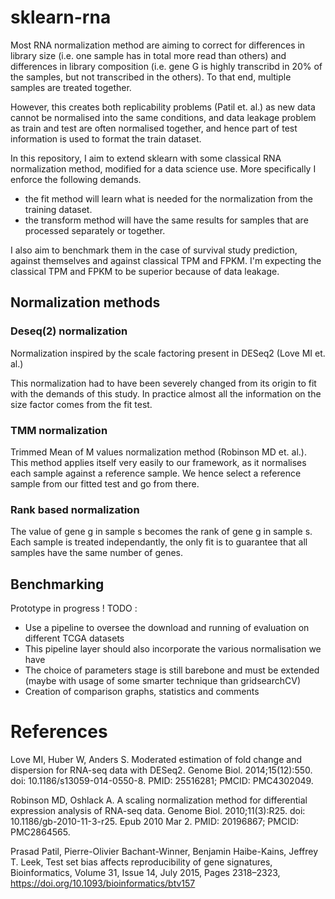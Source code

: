 # sklearn-rna

Most RNA normalization method are aiming to correct for differences in library size (i.e. one sample has in total more read than others) and differences in library composition (i.e. gene G is highly transcribd in 20% of the samples, but not transcribed in the others). To that end, multiple samples are treated together.

However, this creates both replicability problems (Patil et. al.) as new data cannot be normalised into the same conditions, and data leakage problem as train and test are often normalised together, and hence part of test information is used to format the train dataset.

In this repository, I aim to extend sklearn with some classical RNA normalization method, modified for a data science use. More specifically I enforce the following demands.
- the fit method will learn what is needed for the normalization from the training dataset.
- the transform method will have the same results for samples that are processed separately or together.

I also aim to benchmark them in the case of survival study prediction, against themselves and against classical TPM and FPKM. I'm expecting the classical TPM and FPKM to be superior because of data leakage.


## Normalization methods
### Deseq(2) normalization
Normalization inspired by the scale factoring present in DESeq2 (Love MI et. al.)

This normalization had to have been severely changed from its origin to fit with the demands of this study.
In practice almost all the information on the size factor comes from the fit test.

### TMM normalization
Trimmed Mean of M values normalization method (Robinson MD et. al.).
This method applies itself very easily to our framework, as it normalises each sample against a reference sample. We hence select a reference sample from our fitted test and go from there.

### Rank based normalization
The value of gene g in sample s becomes the rank of gene g in sample s.
Each sample is treated independantly, the only fit is to guarantee that all samples have the same number of genes.


## Benchmarking
Prototype in progress !
TODO :
- Use a pipeline to oversee the download and running of evaluation on different TCGA datasets
- This pipeline layer should also incorporate the various normalisation we have
- The choice of parameters stage is still barebone and must be extended (maybe with usage of some smarter technique than gridsearchCV)
- Creation of comparison graphs, statistics and comments


# References
Love MI, Huber W, Anders S. Moderated estimation of fold change and dispersion for RNA-seq data with DESeq2. Genome Biol. 2014;15(12):550. doi: 10.1186/s13059-014-0550-8. PMID: 25516281; PMCID: PMC4302049.

Robinson MD, Oshlack A. A scaling normalization method for differential expression analysis of RNA-seq data. Genome Biol. 2010;11(3):R25. doi: 10.1186/gb-2010-11-3-r25. Epub 2010 Mar 2. PMID: 20196867; PMCID: PMC2864565.

Prasad Patil, Pierre-Olivier Bachant-Winner, Benjamin Haibe-Kains, Jeffrey T. Leek, Test set bias affects reproducibility of gene signatures, Bioinformatics, Volume 31, Issue 14, July 2015, Pages 2318–2323, https://doi.org/10.1093/bioinformatics/btv157